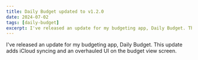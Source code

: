 ```yaml
---
title: Daily Budget updated to v1.2.0
date: 2024-07-02
tags: [daily-budget]
excerpt: I've released an update for my budgeting app, Daily Budget. This update adds iCloud syncing and an overhauled UI on the budget view screen.
---
```

I've released an update for my budgeting app, Daily Budget. This update adds iCloud syncing and an overhauled UI on the budget view screen.
